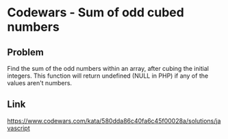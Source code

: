 # Codewars - Sum of odd cubed numbers

## Problem
Find the sum of the odd numbers within an array, after cubing the initial integers. This function will return undefined (NULL in PHP) if any of the values aren't numbers.
## Link
https://www.codewars.com/kata/580dda86c40fa6c45f00028a/solutions/javascript
